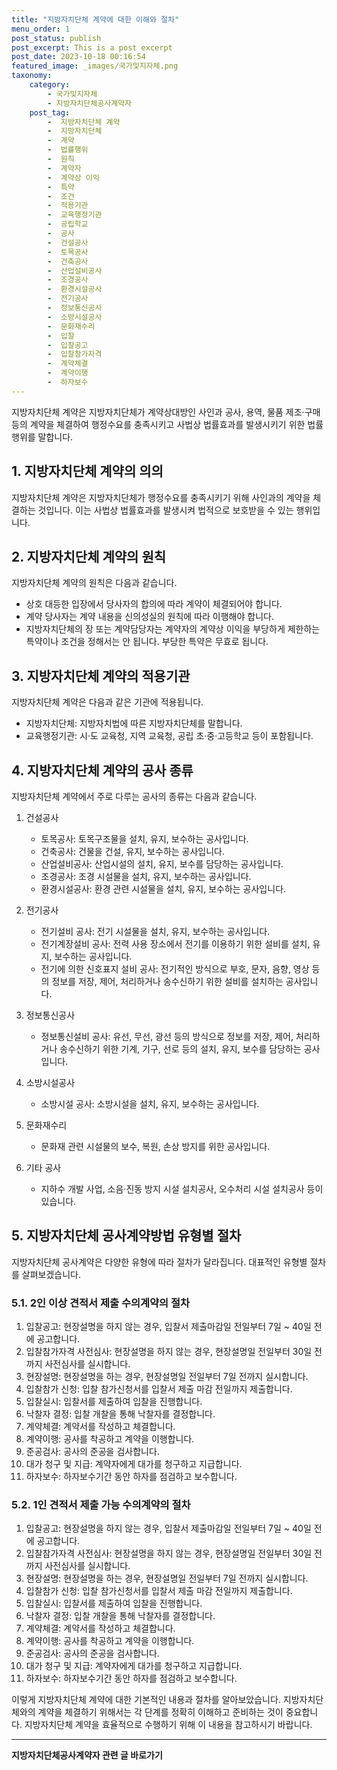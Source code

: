 ```yaml
---
title: "지방자치단체 계약에 대한 이해와 절차"
menu_order: 1
post_status: publish
post_excerpt: This is a post excerpt
post_date: 2023-10-18 00:16:54
featured_image: _images/국가및지자체.png
taxonomy:
    category:
        - 국가및지자체
        - 지방자치단체공사계약자
    post_tag:
        -  지방자치단체 계약
        -  지방자치단체
        -  계약
        -  법률행위
        -  원칙
        -  계약자
        -  계약상 이익
        -  특약
        -  조건
        -  적용기관
        -  교육행정기관
        -  공립학교
        -  공사
        -  건설공사
        -  토목공사
        -  건축공사
        -  산업설비공사
        -  조경공사
        -  환경시설공사
        -  전기공사
        -  정보통신공사
        -  소방시설공사
        -  문화재수리
        -  입찰
        -  입찰공고
        -  입찰참가자격
        -  계약체결
        -  계약이행
        -  하자보수
---
```



지방자치단체 계약은 지방자치단체가 계약상대방인 사인과 공사, 용역, 물품 제조·구매 등의 계약을 체결하여 행정수요를 충족시키고 사법상 법률효과를 발생시키기 위한 법률행위를 말합니다.

## 1. 지방자치단체 계약의 의의

지방자치단체 계약은 지방자치단체가 행정수요를 충족시키기 위해 사인과의 계약을 체결하는 것입니다. 이는 사법상 법률효과를 발생시켜 법적으로 보호받을 수 있는 행위입니다.

## 2. 지방자치단체 계약의 원칙

지방자치단체 계약의 원칙은 다음과 같습니다.

- 상호 대등한 입장에서 당사자의 합의에 따라 계약이 체결되어야 합니다.
- 계약 당사자는 계약 내용을 신의성실의 원칙에 따라 이행해야 합니다.
- 지방자치단체의 장 또는 계약담당자는 계약자의 계약상 이익을 부당하게 제한하는 특약이나 조건을 정해서는 안 됩니다. 부당한 특약은 무효로 됩니다.

## 3. 지방자치단체 계약의 적용기관

지방자치단체 계약은 다음과 같은 기관에 적용됩니다.

- 지방자치단체: 지방자치법에 따른 지방자치단체를 말합니다.
- 교육행정기관: 시·도 교육청, 지역 교육청, 공립 초·중·고등학교 등이 포함됩니다.

## 4. 지방자치단체 계약의 공사 종류

지방자치단체 계약에서 주로 다루는 공사의 종류는 다음과 같습니다.

1. 건설공사
   - 토목공사: 토목구조물을 설치, 유지, 보수하는 공사입니다.
   - 건축공사: 건물을 건설, 유지, 보수하는 공사입니다.
   - 산업설비공사: 산업시설의 설치, 유지, 보수를 담당하는 공사입니다.
   - 조경공사: 조경 시설물을 설치, 유지, 보수하는 공사입니다.
   - 환경시설공사: 환경 관련 시설물을 설치, 유지, 보수하는 공사입니다.

2. 전기공사
   - 전기설비 공사: 전기 시설물을 설치, 유지, 보수하는 공사입니다.
   - 전기계장설비 공사: 전력 사용 장소에서 전기를 이용하기 위한 설비를 설치, 유지, 보수하는 공사입니다.
   - 전기에 의한 신호표지 설비 공사: 전기적인 방식으로 부호, 문자, 음향, 영상 등의 정보를 저장, 제어, 처리하거나 송수신하기 위한 설비를 설치하는 공사입니다.

3. 정보통신공사
   - 정보통신설비 공사: 유선, 무선, 광선 등의 방식으로 정보를 저장, 제어, 처리하거나 송수신하기 위한 기계, 기구, 선로 등의 설치, 유지, 보수를 담당하는 공사입니다.

4. 소방시설공사
   - 소방시설 공사: 소방시설을 설치, 유지, 보수하는 공사입니다.

5. 문화재수리
   - 문화재 관련 시설물의 보수, 복원, 손상 방지를 위한 공사입니다.

6. 기타 공사
   - 지하수 개발 사업, 소음·진동 방지 시설 설치공사, 오수처리 시설 설치공사 등이 있습니다.

## 5. 지방자치단체 공사계약방법 유형별 절차

지방자치단체 공사계약은 다양한 유형에 따라 절차가 달라집니다. 대표적인 유형별 절차를 살펴보겠습니다.

### 5.1. 2인 이상 견적서 제출 수의계약의 절차

1. 입찰공고: 현장설명을 하지 않는 경우, 입찰서 제출마감일 전일부터 7일 ~ 40일 전에 공고합니다.
2. 입찰참가자격 사전심사: 현장설명을 하지 않는 경우, 현장설명일 전일부터 30일 전까지 사전심사를 실시합니다.
3. 현장설명: 현장설명을 하는 경우, 현장설명일 전일부터 7일 전까지 실시합니다.
4. 입찰참가 신청: 입찰 참가신청서를 입찰서 제출 마감 전일까지 제출합니다.
5. 입찰실시: 입찰서를 제출하여 입찰을 진행합니다.
6. 낙찰자 결정: 입찰 개찰을 통해 낙찰자를 결정합니다.
7. 계약체결: 계약서를 작성하고 체결합니다.
8. 계약이행: 공사를 착공하고 계약을 이행합니다.
9. 준공검사: 공사의 준공을 검사합니다.
10. 대가 청구 및 지급: 계약자에게 대가를 청구하고 지급합니다.
11. 하자보수: 하자보수기간 동안 하자를 점검하고 보수합니다.

### 5.2. 1인 견적서 제출 가능 수의계약의 절차

1. 입찰공고: 현장설명을 하지 않는 경우, 입찰서 제출마감일 전일부터 7일 ~ 40일 전에 공고합니다.
2. 입찰참가자격 사전심사: 현장설명을 하지 않는 경우, 현장설명일 전일부터 30일 전까지 사전심사를 실시합니다.
3. 현장설명: 현장설명을 하는 경우, 현장설명일 전일부터 7일 전까지 실시합니다.
4. 입찰참가 신청: 입찰 참가신청서를 입찰서 제출 마감 전일까지 제출합니다.
5. 입찰실시: 입찰서를 제출하여 입찰을 진행합니다.
6. 낙찰자 결정: 입찰 개찰을 통해 낙찰자를 결정합니다.
7. 계약체결: 계약서를 작성하고 체결합니다.
8. 계약이행: 공사를 착공하고 계약을 이행합니다.
9. 준공검사: 공사의 준공을 검사합니다.
10. 대가 청구 및 지급: 계약자에게 대가를 청구하고 지급합니다.
11. 하자보수: 하자보수기간 동안 하자를 점검하고 보수합니다.

이렇게 지방자치단체 계약에 대한 기본적인 내용과 절차를 알아보았습니다. 지방자치단체와의 계약을 체결하기 위해서는 각 단계를 정확히 이해하고 준비하는 것이 중요합니다. 지방자치단체 계약을 효율적으로 수행하기 위해 이 내용을 참고하시기 바랍니다.
<!-- wp:separator -->
<hr class="wp-block-separator has-alpha-channel-opacity"/>
<!-- /wp:separator -->

<!-- wp:group {"backgroundColor":"base","layout":{"type":"constrained"}} -->
<div class="wp-block-group has-base-background-color has-background"><!-- wp:paragraph {"align":"center","fontSize":"large"} -->
<p class="has-text-align-center has-large-font-size"><strong>지방자치단체공사계약자 관련 글 바로가기</strong></p>
<!-- /wp:paragraph -->


<!-- wp:latest-posts
{"categories":[{"id":7140,"count":19,"description":"","link":"https://uknowlaw.com/category/%ec%a7%80%eb%b0%a9%ec%9e%90%ec%b9%98%eb%8b%a8%ec%b2%b4%ea%b3%b5%ec%82%ac%ea%b3%84%ec%95%bd%ec%9e%90/","name":"지방자치단체공사계약자","slug":"지방자치단체공사계약자","taxonomy":"category","parent":0,"meta":[],"_links":{"self":[{"href":"https://uknowlaw.com/wp-json/wp/v2/categories/7140"}],"collection":[{"href":"https://uknowlaw.com/wp-json/wp/v2/categories"}],"about":[{"href":"https://uknowlaw.com/wp-json/wp/v2/taxonomies/category"}],"wp:post_type":[{"href":"https://uknowlaw.com/wp-json/wp/v2/posts?categories=7140"}],"curies":[{"name":"wp","href":"https://api.w.org/{rel}","templated":true}]}}],"postsToShow":100,"excerptLength":28,"postLayout":"grid","columns":2,"featuredImageAlign":"left","featuredImageSizeSlug":"large","fontSize":"medium"} /--></div>
<!-- /wp:group -->